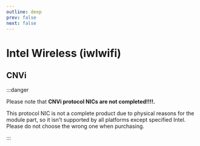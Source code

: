 ```yaml
---
outline: deep
prev: false
next: false
---
```

# Intel Wireless (iwlwifi)

## CNVi

:::danger

Please note that **CNVi protocol NICs are not completed!!!!.**

This protocol NIC is not a complete product due to physical reasons for the module part, so it isn't supported by all platforms except specified Intel. Please do not choose the wrong one when purchasing.

:::
